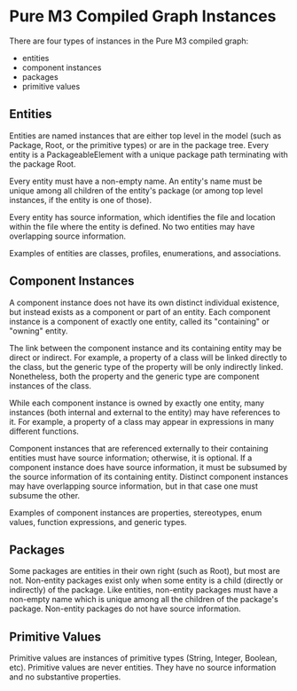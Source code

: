 # Pure M3 Compiled Graph Instances

There are four types of instances in the Pure M3 compiled graph:

* entities
* component instances
* packages
* primitive values

## Entities

Entities are named instances that are either top level in the model (such as Package, Root, or the primitive types) or
are in the package tree. Every entity is a PackageableElement with a unique package path terminating with the package
Root.

Every entity must have a non-empty name. An entity's name must be unique among all children of the entity's package (or
among top level instances, if the entity is one of those).

Every entity has source information, which identifies the file and location within the file where the entity is defined.
No two entities may have overlapping source information.

Examples of entities are classes, profiles, enumerations, and associations.

## Component Instances

A component instance does not have its own distinct individual existence, but instead exists as a component or part of
an entity. Each component instance is a component of exactly one entity, called its "containing" or "owning" entity.

The link between the component instance and its containing entity may be direct or indirect. For example, a property of
a class will be linked directly to the class, but the generic type of the property will be only indirectly linked.
Nonetheless, both the property and the generic type are component instances of the class.

While each component instance is owned by exactly one entity, many instances (both internal and external to the entity)
may have references to it. For example, a property of a class may appear in expressions in many different functions.

Component instances that are referenced externally to their containing entities must have source information; otherwise,
it is optional. If a component instance does have source information, it must be subsumed by the source information of
its containing entity. Distinct component instances may have overlapping source information, but in that case one must
subsume the other.

Examples of component instances are properties, stereotypes, enum values, function expressions, and generic types.

## Packages

Some packages are entities in their own right (such as Root), but most are not. Non-entity packages exist only when some
entity is a child (directly or indirectly) of the package. Like entities, non-entity packages must have a non-empty name
which is unique among all the children of the package's package. Non-entity packages do not have source information.

## Primitive Values

Primitive values are instances of primitive types (String, Integer, Boolean, etc). Primitive values are never entities.
They have no source information and no substantive properties.
